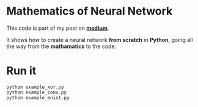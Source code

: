 # Mathematics of Neural Network

This code is part of my post on **[medium](https://medium.com/@omaraflak/math-neural-network-from-scratch-in-python-d6da9f29ce65)**.

It shows how to create a neural network **from scratch** in **Python**, going all the way from the **mathamatics** to the code.

# Run it

```shell
python example_xor.py
python example_conv.py
python example_mnist.py
```
